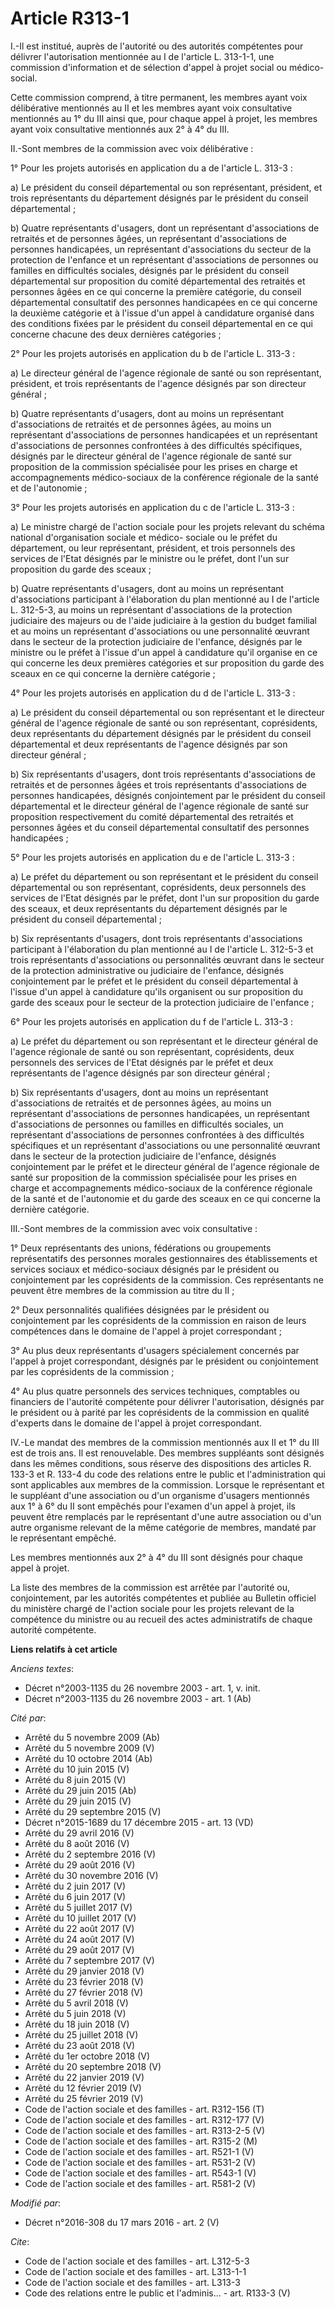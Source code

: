 # Article R313-1

I.-Il est institué, auprès de l'autorité ou des autorités compétentes pour délivrer l'autorisation mentionnée au I de
l'article L. 313-1-1, une commission d'information et de sélection d'appel à projet social ou médico-social. 

Cette commission comprend, à titre permanent, les membres ayant voix délibérative mentionnés au II et les membres ayant voix
consultative mentionnés au 1° du III ainsi que, pour chaque appel à projet, les membres ayant voix consultative mentionnés
aux 2° à 4° du III. 

II.-Sont membres de la commission avec voix délibérative : 

1° Pour les projets autorisés en application du a de l'article L. 313-3 : 

a) Le président du conseil départemental ou son représentant, président, et trois représentants du département désignés par
le président du conseil départemental ; 

b) Quatre représentants d'usagers, dont un représentant d'associations de retraités et de personnes âgées, un représentant
d'associations de personnes handicapées, un représentant d'associations du secteur de la protection de l'enfance et un
représentant d'associations de personnes ou familles en difficultés sociales, désignés par le président du conseil
départemental sur proposition du comité départemental des retraités et personnes âgées en ce qui concerne la première
catégorie, du conseil départemental consultatif des personnes handicapées en ce qui concerne la deuxième catégorie et à
l'issue d'un appel à candidature organisé dans des conditions fixées par le président du conseil départemental en ce qui
concerne chacune des deux dernières catégories ; 

2° Pour les projets autorisés en application du b de l'article L. 313-3 : 

a) Le directeur général de l'agence régionale de santé ou son représentant, président, et trois représentants de l'agence
désignés par son directeur général ; 

b) Quatre représentants d'usagers, dont au moins un représentant d'associations de retraités et de personnes âgées, au moins
un représentant d'associations de personnes handicapées et un représentant d'associations de personnes confrontées à des
difficultés spécifiques, désignés par le directeur général de l'agence régionale de santé sur proposition de la commission
spécialisée pour les prises en charge et accompagnements médico-sociaux de la conférence régionale de la santé et de
l'autonomie ; 

3° Pour les projets autorisés en application du c de l'article L. 313-3 : 

a) Le ministre chargé de l'action sociale pour les projets relevant du schéma national d'organisation sociale et médico-
sociale ou le préfet du département, ou leur représentant, président, et trois personnels des services de l'Etat désignés par
le ministre ou le préfet, dont l'un sur proposition du garde des sceaux ; 

b) Quatre représentants d'usagers, dont au moins un représentant d'associations participant à l'élaboration du plan mentionné
au I de l'article L. 312-5-3, au moins un représentant d'associations de la protection judiciaire des majeurs ou de l'aide
judiciaire à la gestion du budget familial et au moins un représentant d'associations ou une personnalité œuvrant dans le
secteur de la protection judiciaire de l'enfance, désignés par le ministre ou le préfet à l'issue d'un appel à candidature
qu'il organise en ce qui concerne les deux premières catégories et sur proposition du garde des sceaux en ce qui concerne la
dernière catégorie ; 

4° Pour les projets autorisés en application du d de l'article L. 313-3 : 

a) Le président du conseil départemental ou son représentant et le directeur général de l'agence régionale de santé ou son
représentant, coprésidents, deux représentants du département désignés par le président du conseil départemental et deux
représentants de l'agence désignés par son directeur général ; 

b) Six représentants d'usagers, dont trois représentants d'associations de retraités et de personnes âgées et trois
représentants d'associations de personnes handicapées, désignés conjointement par le président du conseil départemental et le
directeur général de l'agence régionale de santé sur proposition respectivement du comité départemental des retraités et
personnes âgées et du conseil départemental consultatif des personnes handicapées ; 

5° Pour les projets autorisés en application du e de l'article L. 313-3 : 

a) Le préfet du département ou son représentant et le président du conseil départemental ou son représentant, coprésidents,
deux personnels des services de l'Etat désignés par le préfet, dont l'un sur proposition du garde des sceaux, et deux
représentants du département désignés par le président du conseil départemental ; 

b) Six représentants d'usagers, dont trois représentants d'associations participant à l'élaboration du plan mentionné au I de
l'article L. 312-5-3 et trois représentants d'associations ou personnalités œuvrant dans le secteur de la protection
administrative ou judiciaire de l'enfance, désignés conjointement par le préfet et le président du conseil départemental à
l'issue d'un appel à candidature qu'ils organisent ou sur proposition du garde des sceaux pour le secteur de la protection
judiciaire de l'enfance ; 

6° Pour les projets autorisés en application du f de l'article L. 313-3 : 

a) Le préfet du département ou son représentant et le directeur général de l'agence régionale de santé ou son représentant,
coprésidents, deux personnels des services de l'Etat désignés par le préfet et deux représentants de l'agence désignés par
son directeur général ; 

b) Six représentants d'usagers, dont au moins un représentant d'associations de retraités et de personnes âgées, au moins un
représentant d'associations de personnes handicapées, un représentant d'associations de personnes ou familles en difficultés
sociales, un représentant d'associations de personnes confrontées à des difficultés spécifiques et un représentant
d'associations ou une personnalité œuvrant dans le secteur de la protection judiciaire de l'enfance, désignés conjointement
par le préfet et le directeur général de l'agence régionale de santé sur proposition de la commission spécialisée pour les
prises en charge et accompagnements médico-sociaux de la conférence régionale de la santé et de l'autonomie et du garde des
sceaux en ce qui concerne la dernière catégorie. 

III.-Sont membres de la commission avec voix consultative : 

1° Deux représentants des unions, fédérations ou groupements représentatifs des personnes morales gestionnaires des
établissements et services sociaux et médico-sociaux désignés par le président ou conjointement par les coprésidents de la
commission. Ces représentants ne peuvent être membres de la commission au titre du II ; 

2° Deux personnalités qualifiées désignées par le président ou conjointement par les coprésidents de la commission en raison
de leurs compétences dans le domaine de l'appel à projet correspondant ; 

3° Au plus deux représentants d'usagers spécialement concernés par l'appel à projet correspondant, désignés par le président
ou conjointement par les coprésidents de la commission ; 

4° Au plus quatre personnels des services techniques, comptables ou financiers de l'autorité compétente pour délivrer
l'autorisation, désignés par le président ou à parité par les coprésidents de la commission en qualité d'experts dans le
domaine de l'appel à projet correspondant. 

IV.-Le mandat des membres de la commission mentionnés aux II et 1° du III est de trois ans. Il est renouvelable. Des membres
suppléants sont désignés dans les mêmes conditions, sous réserve des dispositions des articles R. 133-3 et R. 133-4 du code
des relations entre le public et l'administration qui sont applicables aux membres de la commission. Lorsque le représentant
et le suppléant d'une association ou d'un organisme d'usagers mentionnés aux 1° à 6° du II sont empêchés pour l'examen d'un
appel à projet, ils peuvent être remplacés par le représentant d'une autre association ou d'un autre organisme relevant de la
même catégorie de membres, mandaté par le représentant empêché. 

Les membres mentionnés aux 2° à 4° du III sont désignés pour chaque appel à projet. 

La liste des membres de la commission est arrêtée par l'autorité ou, conjointement, par les autorités compétentes et publiée
au Bulletin officiel du ministère chargé de l'action sociale pour les projets relevant de la compétence du ministre ou au
recueil des actes administratifs de chaque autorité compétente.

**Liens relatifs à cet article**

_Anciens textes_:

  - Décret n°2003-1135 du 26 novembre 2003 - art. 1, v. init.
  - Décret n°2003-1135 du 26 novembre 2003 - art. 1 (Ab)

_Cité par_:

  - Arrêté du 5 novembre 2009 (Ab)
  - Arrêté du 5 novembre 2009 (V)
  - Arrêté du 10 octobre 2014 (Ab)
  - Arrêté du 10 juin 2015 (V)
  - Arrêté du 8 juin 2015 (V)
  - Arrêté du 29 juin 2015 (Ab)
  - Arrêté du 29 juin 2015 (V)
  - Arrêté du 29 septembre 2015 (V)
  - Décret n°2015-1689 du 17 décembre 2015 - art. 13 (VD)
  - Arrêté du 29 avril 2016 (V)
  - Arrêté du 8 août 2016 (V)
  - Arrêté du 2 septembre 2016 (V)
  - Arrêté du 29 août 2016 (V)
  - Arrêté du 30 novembre 2016 (V)
  - Arrêté du 2 juin 2017 (V)
  - Arrêté du 6 juin 2017 (V)
  - Arrêté du 5 juillet 2017 (V)
  - Arrêté du 10 juillet 2017 (V)
  - Arrêté du 22 août 2017 (V)
  - Arrêté du 24 août 2017 (V)
  - Arrêté du 29 août 2017 (V)
  - Arrêté du 7 septembre 2017 (V)
  - Arrêté du 29 janvier 2018 (V)
  - Arrêté du 23 février 2018 (V)
  - Arrêté du 27 février 2018 (V)
  - Arrêté du 5 avril 2018 (V)
  - Arrêté du 5 juin 2018 (V)
  - Arrêté du 18 juin 2018 (V)
  - Arrêté du 25 juillet 2018 (V)
  - Arrêté du 23 août 2018 (V)
  - Arrêté du 1er octobre 2018 (V)
  - Arrêté du 20 septembre 2018 (V)
  - Arrêté du 22 janvier 2019 (V)
  - Arrêté du 12 février 2019 (V)
  - Arrêté du 25 février 2019 (V)
  - Code de l'action sociale et des familles - art. R312-156 (T)
  - Code de l'action sociale et des familles - art. R312-177 (V)
  - Code de l'action sociale et des familles - art. R313-2-5 (V)
  - Code de l'action sociale et des familles - art. R315-2 (M)
  - Code de l'action sociale et des familles - art. R521-1 (V)
  - Code de l'action sociale et des familles - art. R531-2 (V)
  - Code de l'action sociale et des familles - art. R543-1 (V)
  - Code de l'action sociale et des familles - art. R581-2 (V)

_Modifié par_:

  - Décret n°2016-308 du 17 mars 2016 - art. 2 (V)

_Cite_:

  - Code de l'action sociale et des familles - art. L312-5-3
  - Code de l'action sociale et des familles - art. L313-1-1
  - Code de l'action sociale et des familles - art. L313-3
  - Code des relations entre le public et l'adminis... - art. R133-3 (V)
